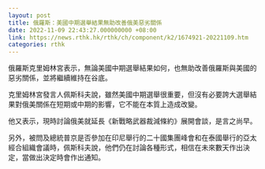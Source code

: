 ```yaml
---
layout: post
title: 俄羅斯：美國中期選舉結果無助改善俄美惡劣關係
date: 2022-11-09 22:43:27.000000000 +08:00
link: https://news.rthk.hk/rthk/ch/component/k2/1674921-20221109.htm
categories: rthk
---
```


俄羅斯克里姆林宮表示，無論美國中期選舉結果如何，也無助改善俄羅斯與美國的惡劣關係，並將繼續維持在谷底。

克里姆林宮發言人佩斯科夫說，雖然美國中期選舉很重要，但沒有必要誇大選舉結果對俄美關係在短期或中期的影響，它不能在本質上造成改變。

他又表示，現時討論俄美就延長《新戰略武器裁減條約》展開會談，是言之尚早。

另外，被問及總統普京是否參加在印尼舉行的二十國集團峰會和在泰國舉行的亞太經合組織會議時，佩斯科夫說，他們仍在討論各種形式，相信在未來數天作出決定，當做出決定時會作出通知。
